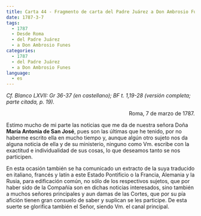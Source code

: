 ```yaml
---
title: Carta 44 - Fragmento de carta del Padre Juárez a Don Ambrosio Funes (Roma, 7 de marzo de 1787).
date: 1787-3-7
tags:
  - 1787
  - Desde Roma
  - del Padre Juárez
  - a Don Ambrosio Funes
categories:
  - 1787
  - del Padre Juárez
  - a Don Ambrosio Funes
language:
  - es
---
```


_Cf. Blanco LXVII: Gr 36-37 (en castellano); BF t. 1,19-28 (versión completa; parte citada,
p. 19)._

<div align="right">Roma, 7 de marzo de 1787.</div>

Estimo mucho de mi parte las noticias que me da de nuestra señora Doña **María Antonia de San José**, pues son las últimas que he tenido, por no haberme escrito ella en mucho tiempo y, aunque algún otro sujeto nos da alguna noticia de ella y de su ministerio, ninguno como Vm. escribe con la exactitud e individualidad de sus cosas, lo que deseamos tanto se nos participen.

En esta ocasión también se ha comunicado un extracto de la suya traducido en italiano, francés y latín a este Estado Pontificio o la Francia, Alemania y la Rusia, para edificación común, no sólo de los respectivos sujetos, que por haber sido de la Compañía son en dichas noticias interesados, sino también a muchos señores principales y aun damas de las Cortes, que por su pía afición tienen gran consuelo de saber y suplican se les participe. De esta suerte se glorifica también el Señor, siendo Vm. el canal principal.
